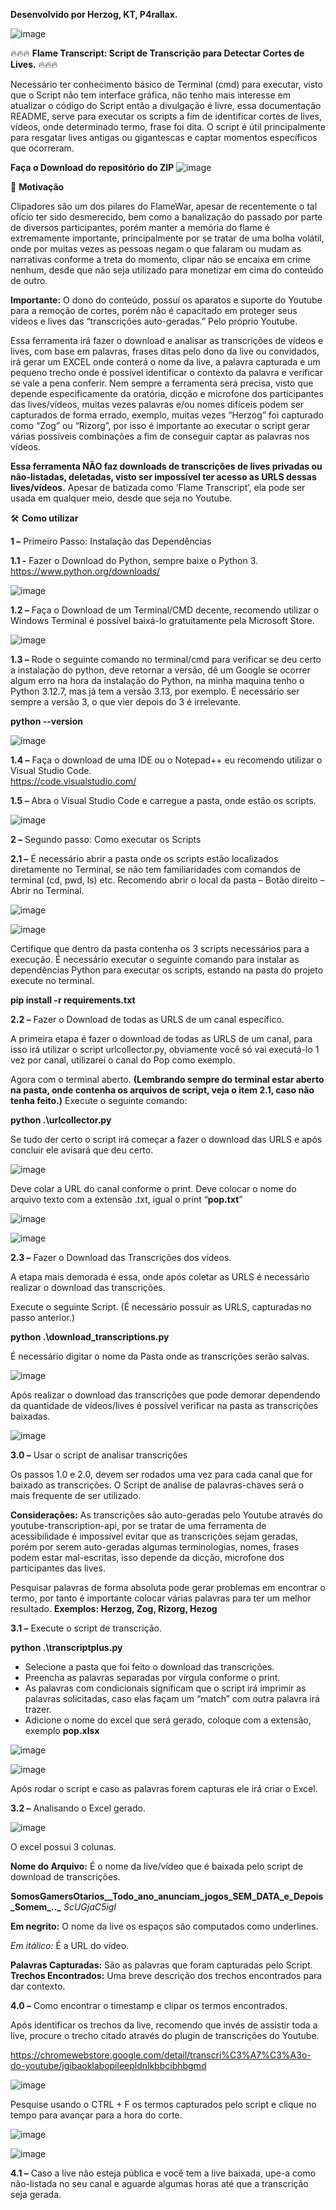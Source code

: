 **Desenvolvido por Herzog, KT, P4rallax.**

![image](https://github.com/user-attachments/assets/f282355b-0772-4ff3-8269-02e88f021c9d)


🔥🔥🔥 **Flame Transcript: Script de Transcrição para Detectar Cortes de Lives.** 🔥🔥🔥

Necessário ter conhecimento básico de Terminal (cmd) para executar, visto que o Script não tem interface gráfica, não tenho mais interesse em atualizar o código do Script então a divulgação é livre, essa documentação README, serve para executar os scripts a fim de identificar cortes de lives, vídeos, onde determinado termo, frase foi dita. O script é útil principalmente para resgatar lives antigas ou gigantescas e captar momentos específicos que ocorreram. 


**Faça o Download do repositório do ZIP**
![image](https://github.com/user-attachments/assets/ed647c46-0856-4062-8804-8e738df8c889)



📖 **Motivação**

Clipadores são um dos pilares do FlameWar, apesar de recentemente o tal ofício ter sido desmerecido, bem como a banalização do passado por parte de diversos participantes, porém manter a memória do flame é extremamente importante, principalmente por se tratar de uma bolha volátil, onde por muitas vezes as pessoas negam o que falaram ou mudam as narrativas conforme a treta do momento, clipar não se encaixa em crime nenhum, desde que não seja utilizado para monetizar em cima do conteúdo de outro.

**Importante:** O dono do conteúdo, possuí os aparatos e suporte do Youtube para a remoção de cortes, porém não é capacitado em proteger seus vídeos e lives das “transcrições auto-geradas.” Pelo próprio Youtube. 

Essa ferramenta irá fazer o download e analisar as transcrições de vídeos e lives, com base em palavras, frases ditas pelo dono da live ou convidados, irá gerar um EXCEL onde conterá o nome da live, a palavra capturada e um pequeno trecho onde é possível identificar o contexto da palavra e verificar se vale a pena conferir.
Nem sempre a ferramenta será precisa, visto que depende especificamente da oratória, dicção e microfone dos participantes das lives/vídeos, muitas vezes palavras e/ou nomes difíceis podem ser capturados de forma errado, exemplo, muitas vezes “Herzog” foi capturado como “Zog” ou “Rizorg”, por isso é importante ao executar o script gerar várias possíveis combinações a fim de conseguir captar as palavras nos vídeos.


**Essa ferramenta NÃO faz downloads de transcrições de lives privadas ou não-listadas, deletadas, visto ser impossível ter acesso as URLS dessas lives/vídeos.**
Apesar de batizada como ‘Flame Transcript’, ela pode ser usada em qualquer meio, desde que seja no Youtube. 



🛠️ **Como utilizar**


**1 –** Primeiro Passo: Instalação das Dependências


**1.1 -** Fazer o Download do Python, sempre baixe o Python 3.  https://www.python.org/downloads/

![image](https://github.com/user-attachments/assets/982a9d17-be19-4fef-bd86-1abb7f34f244)


**1.2 –** Faça o Download de um Terminal/CMD decente, recomendo utilizar o Windows Terminal é possível baixá-lo gratuitamente pela Microsoft Store.


![image](https://github.com/user-attachments/assets/14c3d276-62fe-4626-91aa-dc38c668cf4e)


**1.3 –** Rode o seguinte comando no terminal/cmd para verificar se deu certo a instalação do python, deve retornar a versão, dê um Google se ocorrer algum erro na hora da instalação do Python, na minha maquina tenho o Python 3.12.7, mas já tem a versão 3.13, por exemplo. É necessário ser sempre a versão 3, o que vier depois do 3 é irrelevante. 


**python --version**

![image](https://github.com/user-attachments/assets/f243b943-4e45-4011-ab26-584eb66af645)


**1.4 –** Faça o download de uma IDE ou o Notepad++ eu recomendo utilizar o Visual Studio Code.  
https://code.visualstudio.com/


**1.5 –** Abra o Visual Studio Code e carregue a pasta, onde estão os scripts. 


![image](https://github.com/user-attachments/assets/c3dc53cd-4bb9-4571-b5e6-4f6c889043b7)

**2 –** Segundo passo: Como executar os Scripts


**2.1 –** É necessário abrir a pasta onde os scripts estão localizados diretamente no Terminal, se não tem familiaridades com comandos de terminal (cd, pwd, ls) etc. Recomendo abrir o local da pasta – Botão direito – Abrir no Terminal.


![image](https://github.com/user-attachments/assets/94c34adf-2a42-4e01-a1f8-8d9df6e7a60f)


![image](https://github.com/user-attachments/assets/9dfbaaeb-62f8-4de1-a6ef-113195d17e46)


Certifique que dentro da pasta contenha os 3 scripts necessários para a execução. 
É necessário executar o seguinte comando para instalar as dependências Python para executar os scripts, estando na pasta do projeto execute no terminal.


**pip install -r requirements.txt**


**2.2 –** Fazer o Download de todas as URLS de um canal específico. 


A primeira etapa é fazer o download de todas as URLS de um canal, para isso irá utilizar o script urlcollector.py, obviamente você só vai executá-lo 1 vez por canal, utilizarei o canal do Pop como exemplo. 


Agora com o terminal aberto. **(Lembrando sempre do terminal estar aberto na pasta, onde contenha os arquivos de script, veja o item 2.1, caso não tenha feito.)**
Execute o seguinte comando: 


**python .\urlcollector.py**


Se tudo der certo o script irá começar a fazer o download das URLS e após concluir ele avisará que deu certo.


![image](https://github.com/user-attachments/assets/b79db22e-6810-4c2d-93d1-05821871b325)


Deve colar a URL do canal conforme o print.
Deve colocar o nome do arquivo texto com a extensão .txt, igual o print “**pop.txt**”


![image](https://github.com/user-attachments/assets/c2a1f242-0a65-45df-912a-35fe80709120)


![image](https://github.com/user-attachments/assets/5e62ef33-80e5-4b55-b15d-f486b625fe1e)


**2.3 –** Fazer o Download das Transcrições dos vídeos.


A etapa mais demorada é essa, onde após coletar as URLS é necessário realizar o download das transcrições.

Execute o seguinte Script. (É necessário possuir as URLS, capturadas no passo anterior.)

**python .\download_transcriptions.py**

É necessário digitar o nome da Pasta onde as transcrições serão salvas. 

![image](https://github.com/user-attachments/assets/e26c3694-e823-4169-8c3a-879b0b3002f2)

Após realizar o download das transcrições que pode demorar dependendo da quantidade de vídeos/lives é possível verificar na pasta as transcrições baixadas.

![image](https://github.com/user-attachments/assets/19ac4571-6b02-470c-a9d3-eb161f3e1760)


**3.0 –** Usar o script de analisar transcrições


Os passos 1.0 e 2.0, devem ser rodados uma vez para cada canal que for baixado as transcrições. O Script de análise de palavras-chaves será o mais frequente de ser utilizado. 


**Considerações:** As transcrições são auto-geradas pelo Youtube através do youtube-transcription-api, por se tratar de uma ferramenta de acessibilidade é impossível evitar que as transcrições sejam geradas, porém por serem auto-geradas algumas terminologias, nomes, frases podem estar mal-escritas, isso depende da dicção, microfone dos participantes das lives.

Pesquisar palavras de forma absoluta pode gerar problemas em encontrar o termo, por tanto é importante colocar várias palavras para ter um melhor resultado.
**Exemplos: Herzog, Zog, Rizorg, Hezog**


**3.1 –** Execute o script de transcrição.


**python .\transcriptplus.py**

- Selecione a pasta que foi feito o download das transcrições.
- Preencha as palavras separadas por vírgula conforme o print.
- As palavras com condicionais significam que o script irá imprimir as palavras solicitadas, caso elas façam um “match” com outra palavra irá trazer. 
- Adicione o nome do excel que será gerado, coloque com a extensão, exemplo
**pop.xlsx**
  

![image](https://github.com/user-attachments/assets/03ddc4c9-925c-4960-99ef-57ce9b091040)

![image](https://github.com/user-attachments/assets/c9177132-0881-41da-811d-5bab691ac6c8)


Após rodar o script e caso as palavras forem capturas ele irá criar o Excel.

**3.2 –** Analisando o Excel gerado.


![image](https://github.com/user-attachments/assets/380b1902-8d64-450d-8cae-881ddae17c3f)

O excel possui 3 colunas.


**Nome do Arquivo:** É o nome da live/vídeo que é baixada pelo script de download de transcrições. 


**SomosGamersOtarios__Todo_ano_anunciam_jogos_SEM_DATA_e_Depois_Somem_.._** *ScUGjaC5igI*


**Em negrito:** O nome da live os espaços são computados como underlines.


*Em itálico:* É a URL do vídeo. 

**Palavras Capturadas:**  São as palavras que foram capturadas pelo Script.
**Trechos Encontrados:** Uma breve descrição dos trechos encontrados para dar contexto.


**4.0 –** Como encontrar o timestamp e clipar os termos encontrados. 

Após identificar os trechos da live, recomendo que invés de assistir toda a live, procure o trecho citado através do plugin de transcrições do Youtube. 

https://chromewebstore.google.com/detail/transcri%C3%A7%C3%A3o-do-youtube/jgibaoklabopileepldnlkbbcibhbgmd

![image](https://github.com/user-attachments/assets/be2f5210-c536-4cbe-a060-0a0babb2947f)

Pesquise usando o CTRL + F os termos capturados pelo script e clique no tempo para avançar para a hora do corte.

![image](https://github.com/user-attachments/assets/1e33ea46-f40e-495e-bad6-3a0d48b3ab5d)

![image](https://github.com/user-attachments/assets/6c43008a-4a10-4690-883d-1b46a87d5fbb)

**4.1 –** Caso a live não esteja pública e você tem a live baixada, upe-a como não-listada no seu canal e aguarde algumas horas até que a transcrição seja gerada. 


































